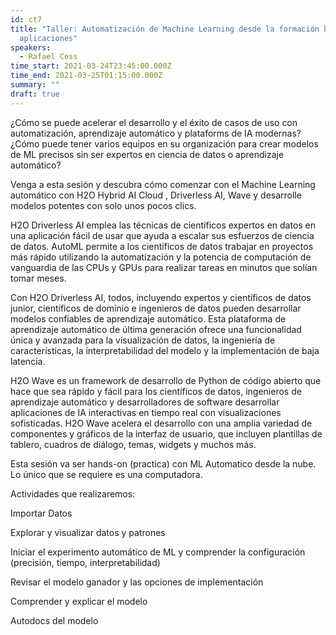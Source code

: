 ```yaml
---
id: ct7
title: "Taller: Automatización de Machine Learning desde la formación hasta las
  aplicaciones"
speakers:
  - Rafael Coss
time_start: 2021-03-24T23:45:00.000Z
time_end: 2021-03-25T01:15:00.000Z
summary: ""
draft: true
---
```

¿Cómo se puede acelerar el desarrollo y el éxito de casos de uso con automatización, aprendizaje automático y plataforms de IA modernas? ¿Cómo puede tener varios equipos en su organización para crear modelos de ML precisos sin ser expertos en ciencia de datos o aprendizaje automático?

Venga a esta sesión y descubra cómo comenzar con el Machine Learning automático con H2O Hybrid AI Cloud , Driverless AI, Wave y desarrolle modelos potentes con solo unos pocos clics.

H2O Driverless AI emplea las técnicas de científicos expertos en datos en una aplicación fácil de usar que ayuda a escalar sus esfuerzos de ciencia de datos. AutoML permite a los científicos de datos trabajar en proyectos más rápido utilizando la automatización y la potencia de computación de vanguardia de las CPUs y GPUs para realizar tareas en minutos que solían tomar meses.

Con H2O Driverless AI, todos, incluyendo expertos y científicos de datos junior, científicos de dominio e ingenieros de datos pueden desarrollar modelos confiables de aprendizaje automático. Esta plataforma de aprendizaje automático de última generación ofrece una funcionalidad única y avanzada para la visualización de datos, la ingeniería de características, la interpretabilidad del modelo y la implementación de baja latencia.

H2O Wave es un framework de desarrollo de Python de código abierto que hace que sea rápido y fácil para los científicos de datos, ingenieros de aprendizaje automático y desarrolladores de software desarrollar aplicaciones de IA interactivas en tiempo real con visualizaciones sofisticadas. H2O Wave acelera el desarrollo con una amplia variedad de componentes y gráficos de la interfaz de usuario, que incluyen plantillas de tablero, cuadros de diálogo, temas, widgets y muchos más.

Esta sesión va ser hands-on (practica) con ML Automatico desde la nube. Lo único que se requiere es una computadora.

Actividades que realizaremos:

Importar Datos

Explorar y visualizar datos y patrones

Iniciar el experimento automático de ML y comprender la configuración (precisión, tiempo, interpretabilidad)

Revisar el modelo ganador y las opciones de implementación</li>

Comprender y explicar el modelo

Autodocs del modelo

